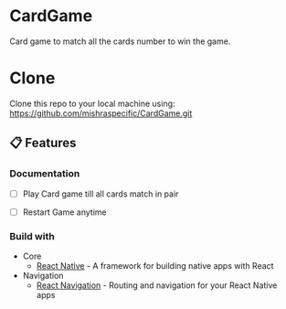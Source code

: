 # CardGame
Card game to match all the cards number to win the game.

# Clone

Clone this repo to your local machine using:
https://github.com/mishraspecific/CardGame.git

## 📋 Features

### Documentation

- [ ] Play Card game till all cards match in pair
- [ ] Restart Game anytime


### Build with

- Core
  - [React Native](https://reactnative.dev/) - A framework for building native apps with React
- Navigation
  - [React Navigation](https://reactnavigation.org/) - Routing and navigation for your React Native apps
